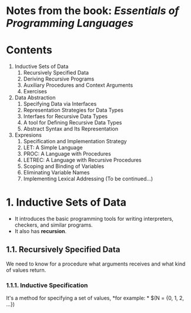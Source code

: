 # Notes from the book: *Essentials of Programming Languages*

# Contents
1. Inductive Sets of Data
    1. Recursively Specified Data
    2. Deriving Recursive Programs
    3. Auxiliary Procedures and Context Arguments
    4. Exercises
2. Data Abstraction
    1. Specifying Data via Interfaces
    2. Representation Strategies for Data Types
    3. Interfaes for Recursive Data Types
    4. A tool for Defining Recursive Data Types
    5. Abstract Syntax and Its Representation
3. Expresions
    1. Specification and Implementation Strategy
    2. LET: A Simple Language
    3. PROC: A Language with Procedures
    4. LETREC: A Language with Recursive Procedures
    5. Scoping and Binding of Variables
    6. Eliminating Variable Names
    7. Implementing Lexical Addressing
(To be continued...)

# 1. Inductive Sets of Data
- It introduces the basic programming tools for writing interpreters, checkers, and similar programs.
- It also has **recursion**.

## 1.1. Recursively Specified Data
We need to know for a procedure what arguments receives and what kind of values return.

### 1.1.1. Inductive Specification
It's a method for specifying a set of values, *for example: * $(N = {0, 1, 2, ...})
